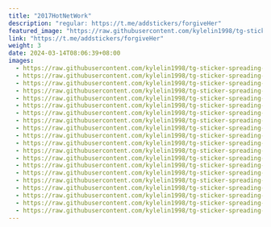 ```yaml
---
title: "2017HotNetWork"
description: "regular: https://t.me/addstickers/forgiveHer"
featured_image: "https://raw.githubusercontent.com/kylelin1998/tg-sticker-spreading-worldwide-images/main/img/6c4edf5f-a34a-47a5-bdb3-acd31ae4c2d6.jpg"
link: "https://t.me/addstickers/forgiveHer"
weight: 3
date: 2024-03-14T08:06:39+08:00
images:
  - https://raw.githubusercontent.com/kylelin1998/tg-sticker-spreading-worldwide-images/main/img/6c4edf5f-a34a-47a5-bdb3-acd31ae4c2d6.jpg
  - https://raw.githubusercontent.com/kylelin1998/tg-sticker-spreading-worldwide-images/main/img/837826de-5d7b-4192-b2a7-897fdeed8f58.jpg
  - https://raw.githubusercontent.com/kylelin1998/tg-sticker-spreading-worldwide-images/main/img/3fc35d65-5cf1-432e-8be7-9b58d1ba6b62.jpg
  - https://raw.githubusercontent.com/kylelin1998/tg-sticker-spreading-worldwide-images/main/img/a9f96c9c-004c-48cd-9a71-e8d71772144f.jpg
  - https://raw.githubusercontent.com/kylelin1998/tg-sticker-spreading-worldwide-images/main/img/fc69a7a3-2121-4eeb-9659-2f96916c90d4.jpg
  - https://raw.githubusercontent.com/kylelin1998/tg-sticker-spreading-worldwide-images/main/img/4519575d-22a0-4d63-b9d8-1db49d515bc6.jpg
  - https://raw.githubusercontent.com/kylelin1998/tg-sticker-spreading-worldwide-images/main/img/c53c9d68-ddc4-4a57-9435-824e260ef046.jpg
  - https://raw.githubusercontent.com/kylelin1998/tg-sticker-spreading-worldwide-images/main/img/173fd181-7910-4228-919f-30eac0e6075d.jpg
  - https://raw.githubusercontent.com/kylelin1998/tg-sticker-spreading-worldwide-images/main/img/455096e1-88e1-47c2-b392-5b22fd384f41.jpg
  - https://raw.githubusercontent.com/kylelin1998/tg-sticker-spreading-worldwide-images/main/img/b2a32b61-22b6-4ae0-861e-d3607ff0d241.jpg
  - https://raw.githubusercontent.com/kylelin1998/tg-sticker-spreading-worldwide-images/main/img/62298be8-c802-4fca-b992-da2676b7c415.jpg
  - https://raw.githubusercontent.com/kylelin1998/tg-sticker-spreading-worldwide-images/main/img/f230cb13-0c90-430c-ae87-cd98e8355364.jpg
  - https://raw.githubusercontent.com/kylelin1998/tg-sticker-spreading-worldwide-images/main/img/e87dbb94-cdec-44f2-b398-c2bfd00e6432.jpg
  - https://raw.githubusercontent.com/kylelin1998/tg-sticker-spreading-worldwide-images/main/img/25cd3e0e-880c-44c1-95a8-0704bfad1796.jpg
  - https://raw.githubusercontent.com/kylelin1998/tg-sticker-spreading-worldwide-images/main/img/eab58fba-b709-42b0-82a5-c6b8cdde6934.jpg
  - https://raw.githubusercontent.com/kylelin1998/tg-sticker-spreading-worldwide-images/main/img/e2c88c0f-7af3-4baa-8ca3-55210ccc5347.jpg
  - https://raw.githubusercontent.com/kylelin1998/tg-sticker-spreading-worldwide-images/main/img/fd87ac1d-5e30-4415-85ec-7815aa3aa46c.jpg
  - https://raw.githubusercontent.com/kylelin1998/tg-sticker-spreading-worldwide-images/main/img/f7223d52-2a89-4b3a-b4ea-d52e7b98e20f.jpg
  - https://raw.githubusercontent.com/kylelin1998/tg-sticker-spreading-worldwide-images/main/img/1a8f2a12-d893-4d4b-855d-4e3c25fe6a3c.jpg
  - https://raw.githubusercontent.com/kylelin1998/tg-sticker-spreading-worldwide-images/main/img/2b6ee098-0d7d-4d5f-ab57-44a44237e23c.jpg
---
```

